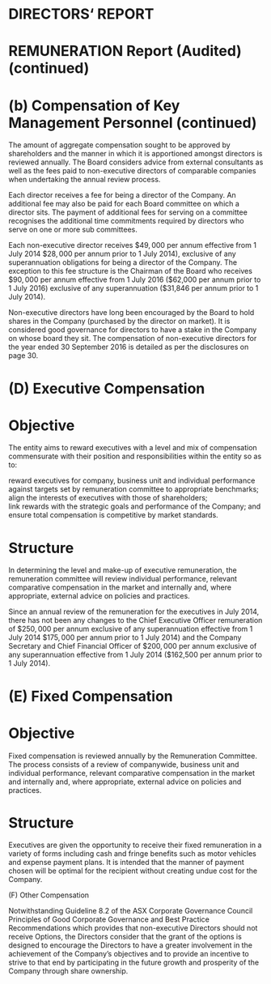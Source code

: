 # DIRECTORS‘ REPORT

# REMUNERATION Report (Audited) (continued)

# (b) Compensation of Key Management Personnel (continued)

The amount of aggregate compensation sought to be approved by shareholders and the manner in which it is apportioned amongst directors is reviewed annually. The Board considers advice from external consultants as well as the fees paid to non-executive directors of comparable companies when undertaking the annual review process.

Each director receives a fee for being a director of the Company. An additional fee may also be paid for each Board committee on which a director sits. The payment of additional fees for serving on a committee recognises the additional time commitments required by directors who serve on one or more sub committees.

Each non-executive director receives $\$ 49,000$ per annum effective from 1 July 2014 $\$ 28,000$ per annum prior to 1 July 2014), exclusive of any superannuation obligations for being a director of the Company. The exception to this fee structure is the Chairman of the Board who receives $\$ 90,000$ per annum effective from 1 July 2016 (\$62,000 per annum prior to 1 July 2016) exclusive of any superannuation (\$31,846 per annum prior to 1 July 2014).

Non-executive directors have long been encouraged by the Board to hold shares in the Company (purchased by the director on market). It is considered good governance for directors to have a stake in the Company on whose board they sit. The compensation of non-executive directors for the year ended 30 September 2016 is detailed as per the disclosures on page 30.

# (D) Executive Compensation

# Objective

The entity aims to reward executives with a level and mix of compensation commensurate with their position and responsibilities within the entity so as to:

reward executives for company, business unit and individual performance against targets set by remuneration committee to appropriate benchmarks;   
align the interests of executives with those of shareholders;   
link rewards with the strategic goals and performance of the Company; and   
ensure total compensation is competitive by market standards.

# Structure

In determining the level and make-up of executive remuneration, the remuneration committee will review individual performance, relevant comparative compensation in the market and internally and, where appropriate, external advice on policies and practices.

Since an annual review of the remuneration for the executives in July 2014, there has not been any changes to the Chief Executive Officer remuneration of $\$ 250,000$ per annum exclusive of any superannuation effective from 1 July 2014 $\$ 175,000$ per annum prior to 1 July 2014) and the Company Secretary and Chief Financial Officer of $\$ 200,000$ per annum exclusive of any superannuation effective from 1 July 2014 (\$162,500 per annum prior to 1 July 2014).

# (E) Fixed Compensation

# Objective

Fixed compensation is reviewed annually by the Remuneration Committee. The process consists of a review of companywide, business unit and individual performance, relevant comparative compensation in the market and internally and, where appropriate, external advice on policies and practices.

# Structure

Executives are given the opportunity to receive their fixed remuneration in a variety of forms including cash and fringe benefits such as motor vehicles and expense payment plans. It is intended that the manner of payment chosen will be optimal for the recipient without creating undue cost for the Company.

(F) Other Compensation

Notwithstanding Guideline 8.2 of the ASX Corporate Governance Council Principles of Good Corporate Governance and Best Practice Recommendations which provides that non-executive Directors should not receive Options, the Directors consider that the grant of the options is designed to encourage the Directors to have a greater involvement in the achievement of the Company’s objectives and to provide an incentive to strive to that end by participating in the future growth and prosperity of the Company through share ownership.